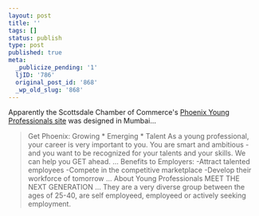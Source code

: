 ```yaml
---
layout: post
title: ''
tags: []
status: publish
type: post
published: true
meta:
  _publicize_pending: '1'
  ljID: '786'
  original_post_id: '868'
  _wp_old_slug: '868'
---
```

Apparently the Scottsdale Chamber of Commerce's <a href="http://getphoenix.org/">Phoenix Young Professionals site</a> was designed in Mumbai...

<blockquote>
Get Phoenix: Growing * Emerging * Talent
As a young professional, your career is very important to you. You are smart and ambitious - and you want to be recognized for your talents and your skills. We can help you GET ahead.
...
Benefits to Employers:
-Attract talented employees
-Compete in the competitive marketplace
-Develop their workforce of tomorrow
...
About Young Professionals
MEET THE NEXT GENERATION
...
They are a very diverse group between the ages of 25-40, are self employeed, employeed or actively seeking employment.
</blockquote>

